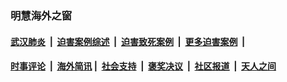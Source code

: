 
### 明慧海外之窗

####  [武汉肺炎](indexes/365.md?t=06121701) &nbsp;|&nbsp;  [迫害案例综述](indexes/328.md?t=06121701) &nbsp;|&nbsp; [迫害致死案例](indexes/277.md?t=06121701)  &nbsp;|&nbsp; [更多迫害案例](indexes/81.md?t=06121701)  &nbsp;|&nbsp; 
####  [时事评论](indexes/19.md?t=06121701) &nbsp;|&nbsp; [海外简讯](indexes/245.md?t=06121701)&nbsp;|&nbsp;  [社会支持](indexes/140.md?t=06121701) &nbsp;|&nbsp; [褒奖决议](indexes/282.md?t=06121701) &nbsp;|&nbsp; [社区报道](indexes/91.md?t=06121701)  &nbsp;|&nbsp; [天人之间](indexes/78.md?t=06121701) 

